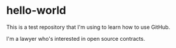 # hello-world
This is a test repository that I'm using to learn how to use GitHub.

I'm a lawyer who's interested in open source contracts.
